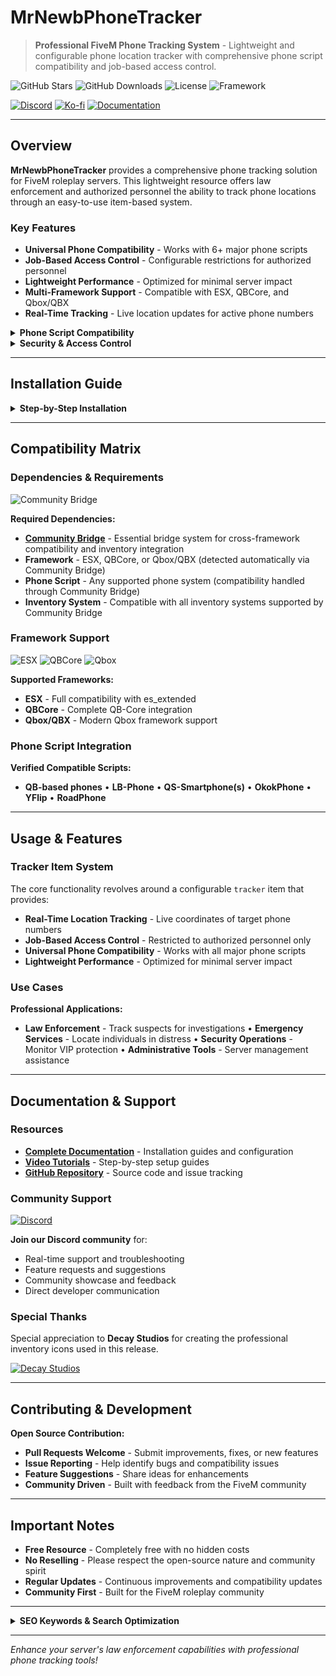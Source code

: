 # MrNewbPhoneTracker

> **Professional FiveM Phone Tracking System** - Lightweight and configurable phone location tracker with comprehensive phone script compatibility and job-based access control.

![GitHub Stars](https://img.shields.io/github/stars/MrNewb/MrNewbPhoneTracker?style=for-the-badge&color=FFD700) ![GitHub Downloads](https://img.shields.io/github/downloads/MrNewb/MrNewbPhoneTracker/total?style=for-the-badge&color=00FF00) ![License](https://img.shields.io/badge/License-FREE-brightgreen?style=for-the-badge) ![Framework](https://img.shields.io/badge/Framework-ESX%20%7C%20QBCore%20%7C%20Qbox-blue?style=for-the-badge)

[![Discord](https://img.shields.io/discord/1204398264812830720?label=Discord&logo=discord&color=7289DA&style=for-the-badge)](https://discord.gg/mrnewbscripts) [![Ko-fi](https://img.shields.io/badge/Support-Ko--fi-FF5E5B?style=for-the-badge&logo=ko-fi)](https://ko-fi.com/R5R76BIM9) [![Documentation](https://img.shields.io/badge/Docs-GitBook-blue?style=for-the-badge&logo=gitbook)](https://mrnewbs-scrips.gitbook.io/guide)

---

## Overview

**MrNewbPhoneTracker** provides a comprehensive phone tracking solution for FiveM roleplay servers. This lightweight resource offers law enforcement and authorized personnel the ability to track phone locations through an easy-to-use item-based system.

### Key Features

- **Universal Phone Compatibility** - Works with 6+ major phone scripts
- **Job-Based Access Control** - Configurable restrictions for authorized personnel
- **Lightweight Performance** - Optimized for minimal server impact
- **Multi-Framework Support** - Compatible with ESX, QBCore, and Qbox/QBX
- **Real-Time Tracking** - Live location updates for active phone numbers

<details>
<summary><strong>Phone Script Compatibility</strong></summary>

**Supported Phone Scripts:**
- **QB-based phones** - Framework-integrated phone systems
- **LB-Phone** - Advanced phone system with extensive features  
- **QS-Smartphone(s)** - Popular smartphone script variants
- **OkokPhone** - Feature-rich phone system
- **YFlip** - Lightweight phone script
- **RoadPhone** - Road-themed phone system

</details>

<details>
<summary><strong>Security & Access Control</strong></summary>

- **Job Restrictions** - Limit access to specific jobs (police, federal agents, etc.)
- **Configurable Permissions** - Flexible access control system
- **Audit Trail** - Track usage for administrative purposes
- **Secure Implementation** - Protected against unauthorized access

</details>

---

## Installation Guide

<details>
<summary><strong>Step-by-Step Installation</strong></summary>

### Prerequisites
- **Community Bridge** - Required bridge system (install first)
- **Framework** - ESX, QBCore, or Qbox/QBX (automatically detected)
- **Phone Script** - Any of the supported phone systems
- **Inventory System** - Framework-compatible inventory

### Quick Setup
1. Download and extract the resource to your `resources` folder
2. Add `ensure MrNewbPhoneTracker` to your `server.cfg`
3. Configure job restrictions in the config file
4. Add the tracker item to your inventory system
5. Restart your server

### Configuration
- Edit the configuration file to set job restrictions
- Customize tracker item properties
- Configure phone script compatibility settings

For detailed installation instructions, visit our complete documentation.

</details>

---

## Compatibility Matrix

### Dependencies & Requirements
![Community Bridge](https://img.shields.io/badge/Requires-Community_Bridge-critical?style=for-the-badge&logo=bridge&logoColor=white)

**Required Dependencies:**
- **[Community Bridge](https://github.com/MrNewb/community_bridge)** - Essential bridge system for cross-framework compatibility and inventory integration
- **Framework** - ESX, QBCore, or Qbox/QBX (detected automatically via Community Bridge)
- **Phone Script** - Any supported phone system (compatibility handled through Community Bridge)
- **Inventory System** - Compatible with all inventory systems supported by Community Bridge

### Framework Support
![ESX](https://img.shields.io/badge/ESX-✅_Compatible-green?style=flat-square) ![QBCore](https://img.shields.io/badge/QBCore-✅_Compatible-green?style=flat-square) ![Qbox](https://img.shields.io/badge/Qbox/QBX-✅_Compatible-green?style=flat-square)

**Supported Frameworks:**
- **ESX** - Full compatibility with es_extended
- **QBCore** - Complete QB-Core integration
- **Qbox/QBX** - Modern Qbox framework support

### Phone Script Integration

**Verified Compatible Scripts:**
- **QB-based phones** • **LB-Phone** • **QS-Smartphone(s)** • **OkokPhone** • **YFlip** • **RoadPhone**

---

## Usage & Features

### Tracker Item System
The core functionality revolves around a configurable `tracker` item that provides:

- **Real-Time Location Tracking** - Live coordinates of target phone numbers
- **Job-Based Access Control** - Restricted to authorized personnel only
- **Universal Phone Compatibility** - Works with all major phone scripts
- **Lightweight Performance** - Optimized for minimal server impact

### Use Cases
**Professional Applications:**
- **Law Enforcement** - Track suspects for investigations • **Emergency Services** - Locate individuals in distress • **Security Operations** - Monitor VIP protection • **Administrative Tools** - Server management assistance

---

## Documentation & Support

### Resources
- **[Complete Documentation](https://mrnewbs-scrips.gitbook.io/guide)** - Installation guides and configuration
- **[Video Tutorials](https://www.youtube.com/@mrnewb2819)** - Step-by-step setup guides
- **[GitHub Repository](https://github.com/MrNewb/MrNewbPhoneTracker)** - Source code and issue tracking

### Community Support
[![Discord](https://discordapp.com/api/guilds/1204398264812830720/widget.png?style=banner2)](https://discord.gg/mrnewbscripts)

**Join our Discord community** for:
- Real-time support and troubleshooting
- Feature requests and suggestions
- Community showcase and feedback
- Direct developer communication

### Special Thanks
Special appreciation to **Decay Studios** for creating the professional inventory icons used in this release.

[![Decay Studios](https://i.imgur.com/a6n1J4u.png)](https://discord.gg/yDXZwZPjdN)

---

## Contributing & Development

**Open Source Contribution:**
- **Pull Requests Welcome** - Submit improvements, fixes, or new features
- **Issue Reporting** - Help identify bugs and compatibility issues
- **Feature Suggestions** - Share ideas for enhancements
- **Community Driven** - Built with feedback from the FiveM community

---

## Important Notes

- **Free Resource** - Completely free with no hidden costs
- **No Reselling** - Please respect the open-source nature and community spirit
- **Regular Updates** - Continuous improvements and compatibility updates
- **Community First** - Built for the FiveM roleplay community

---

<details>
<summary><strong>SEO Keywords & Search Optimization</strong></summary>

**FiveM Scripts:** FiveM scripts • FiveM resources • FiveM development • FiveM server scripts • Custom FiveM scripts • Professional FiveM scripts • FiveM script developer • FiveM lua scripts • Best FiveM scripts • Free FiveM scripts • Quality FiveM scripts • Phone tracking scripts

**Phone Tracking System:** FiveM phone tracker • Phone tracking FiveM • FiveM phone location • Phone GPS tracker • Phone surveillance • FiveM tracking system • Phone monitoring • Location tracking FiveM • Phone ping system • FiveM phone scripts

**Law Enforcement Tools:** Police scripts FiveM • Law enforcement FiveM • Police tools • Investigation scripts • Surveillance tools FiveM • Police tracking • Emergency services • Federal agent tools • Security scripts

**Framework Compatibility:** ESX scripts • QBCore scripts • Qbox scripts • QBX scripts • QB-Core resources • Multi-framework scripts • ESX resources • QBCore resources • Framework compatibility • Universal FiveM scripts • Cross-framework development • ESX QBCore Qbox compatibility

**Phone Script Integration:** LB-Phone integration • QS-Smartphone compatibility • OkokPhone scripts • YFlip phone • RoadPhone support • QB phone systems • Phone script compatibility • Multi-phone support

**Free Resources:** Free FiveM scripts • Open source FiveM • Community FiveM scripts • No escrow FiveM • Unencrypted scripts • Community resources • Free roleplay scripts • Open source roleplay • Community driven development

**Roleplay Enhancement:** GTA V roleplay • GTA RP scripts • Roleplay server scripts • RP server resources • Immersive roleplay • Professional roleplay scripts • Roleplay enhancement tools • Police roleplay • Investigation roleplay

**Security & Access Control:** Job restrictions FiveM • Access control scripts • Permission systems • Security scripts • Authorization tools • Role-based access • Job-based permissions

**Technical Features:** Lua programming • Lua scripting • FiveM development • Lightweight scripts • Performance optimization • Real-time tracking • Location services • GPS systems

**Server Administration:** Admin tools FiveM • Server management • Player tracking • Server utilities • Administrative scripts • Monitoring tools • Server enhancement

**Search Tags:** `fivem-scripts` `phone-tracking` `law-enforcement` `police-tools` `esx-scripts` `qbcore-scripts` `qbox-scripts` `qbx-scripts` `phone-scripts` `lb-phone` `qs-smartphone` `okokphone` `free-fivem` `lua-programming` `gta5-roleplay` `roleplay-scripts` `tracking-system` `surveillance-tools` `fivem-resources` `open-source` `multi-framework` `professional-scripts` `security-tools` `free` `fivem` `qbcore` `qbox` `qbx` `esx` `qb-core` `tracker`

</details>

---

*Enhance your server's law enforcement capabilities with professional phone tracking tools!*
